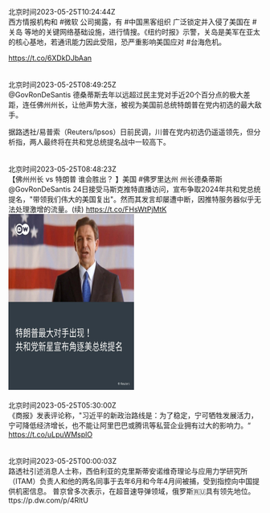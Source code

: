 北京时间2023-05-25T10:24:44Z<br>西方情报机构和 #微软 公司揭露，有 #中国黑客组织 广泛锁定并入侵了美国在 #关岛 等地的关键网络基础设施，进行情搜。《纽约时报》示警，关岛是美军在亚太的核心基地，若通讯能力因此受阻，恐严重影响美国应对 #台海危机。

https://t.co/6XDkDJbAan<br><br><br>北京时间2023-05-25T08:49:25Z<br>@GovRonDeSantis 德桑蒂斯去年以远超过民主党对手近20个百分点的极大差距，连任佛州州长，让他声势大涨，被视为美国前总统特朗普在党内初选的最大敌手。

据路透社/易普索（Reuters/Ipsos）日前民调，川普在党内初选仍遥遥领先，但分析指，两人最终将在共和党总统提名战中一较高下。<br><br><br>北京时间2023-05-25T08:48:23Z<br>【佛州州长 vs 特朗普 谁会胜出？ 】美国 #佛罗里达州 州长德桑蒂斯@GovRonDeSantis 24日接受马斯克推特直播访问，宣布争取2024年共和党总统提名，"带领我们伟大的美国复出"。然而其发言却屡遭中断，因推特服务器似乎无法处理激增的流量。(续) https://t.co/FHsWtPjMtK<br><img src='/temp/image/2023/u-Month-5/1661534644578156545_0.jpg' width='250' height='350'><br><br>北京时间2023-05-25T05:30:00Z<br>《商报》发表评论称，"习近平的新政治路线是：为了稳定，宁可牺牲发展活力，宁可降低经济增长，也不能让阿里巴巴或腾讯等私营企业拥有过大的影响力。“
https://t.co/uLpuWMsplO<br><br><br>北京时间2023-05-25T00:00:03Z<br>路透社引述消息人士称，西伯利亚的克里斯蒂安诺维奇理论与应用力学研究所（ITAM）负责人和他的两名同事于去年6月和今年4月间被捕，受到指控向中国提供机密信息。
普京曾多次表示，在超音速导弹领域，俄罗斯🇷🇺具有领先地位。ttps://p.dw.com/p/4RltU<br><br><br>